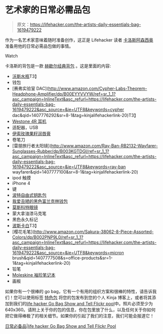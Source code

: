 # 艺术家的日常必需品包

> 原文：<https://lifehacker.com/the-artists-daily-essentials-bag-1619479222>

作为一名艺术家意味着随时准备创作，这正是 Lifehacker 读者 [卡洛斯阿森西奥](http://cargocollective.com/chensio) 准备用他的日常必需品包做的事情。

Watch

卡洛斯的背包是一款 [赫歇尔经典背包](http://shop.herschelsupply.com/collections/backpacks/products/classic-backpack-mid-volume-black) 。这是里面的内容:

*   [沃斯水瓶](https://www.vosswater.com/)T3】
*   钱包
*   [赛弗实验室 DAC](http://www.amazon.com/Cypher-Labs-Theorem-Headphone-Amplifier/dp/B00EYYVVYW/ref=sr_1_1?asc_campaign=InlineText&asc_refurl=https://lifehacker.com/the-artists-daily-essentials-bag-1619479222&asc_source=&ie=UTF8&keywords=cypher dac&qid=1407776292&sr=8-1&tag=kinjalifehackerlink-20)T3】
*   [Westone 4R 耳机](http://www.amazon.com/dp/B0064ACZ9O?asc_campaign=InlineText&asc_refurl=https://lifehacker.com/the-artists-daily-essentials-bag-1619479222&asc_source=&tag=kinjalifehackerlink-20)
*   适配器，USB
*   [伊索玫瑰果籽润唇膏](http://www.aesop.com/fr/skin-care-1/lip/rosehip-seed-lip-cream.html?shipping=true&___store=fr_en)
*   卷笔刀
*   [雷朋旅行者太阳镜](http://www.amazon.com/Ray-Ban-RB2132-Wayfarer-Sunglasses-Rubber/dp/B003KGTDGI/ref=sr_1_1?asc_campaign=InlineText&asc_refurl=https://lifehacker.com/the-artists-daily-essentials-bag-1619479222&asc_source=&ie=UTF8&keywords=ray-ban wayfarer&qid=1407777100&sr=8-1&tag=kinjalifehackerlink-20)
*   ipod 触摸
*   iPhone 4
*   键
*   [波特自由式钥匙包](http://www.yoshidakaban.com/product/101405.html?p=s&p_lisize=30&p_lisort=)
*   [我爱丑陋的黑色富兰克林钱包](http://www.iloveugly.com/lifestyle/bags/black-franklin-wallet.html)
*   [莫斯科特眼镜](http://www.moscot.com/)
*   蒙大拿油漆马克笔
*   黑色永久标记
*   [波斯卡白](http://www.jetpens.com/Uni-Posca-PC-1M-Paint-Marker-Extra-Fine-Point-White/pd/10608)T3】
*   [樱花毛笔](http://www.amazon.com/Sakura-38062-8-Piece-Assorted-Colors/dp/B002PNP9L0/ref=sr_1_1?asc_campaign=InlineText&asc_refurl=https://lifehacker.com/the-artists-daily-essentials-bag-1619479222&asc_source=&ie=UTF8&keywords=micron brush&qid=1407777508&s=office-products&sr=1-1&tag=kinjalifehackerlink-20)
*   铅笔
*   [Moleskine 袖珍笔记本](http://www.amazon.com/Moleskine-Classic-Notebook-Squared-Notebooks/dp/888370102X/ref=sr_1_9?asc_campaign=InlineText&asc_refurl=https://lifehacker.com/the-artists-daily-essentials-bag-1619479222&asc_source=&ie=UTF8&keywords=moleskine&qid=1407777315&sr=8-9&tag=kinjalifehackerlink-20)
*   画板

如果你有一个很棒的 go bag，它有一个有用的组织方案和很棒的特性，请告诉我们！您可以使用标签 [特色包](http://kinja.com/tag/featured-bag) 将您的包发布到您的个人 Kinja 博客上，或者将其添加到我们的[life hacker Go Bag Show and Tell Flickr pool](http://www.flickr.com/groups/2301352@N21)中。照片必须至少为 640x360。请附上关于你的包的信息，你在包里放了什么，以及任何关于你如何把它做得棒极了的相关细节。如果你的引起了我们的注意，我们可能会报道它！

[日常必备品](https://www.flickr.com/photos/chensio/14865301505/in/photostream/)|[life hacker Go Bag Show and Tell Flickr Pool](http://www.flickr.com/groups/2301352@N21)